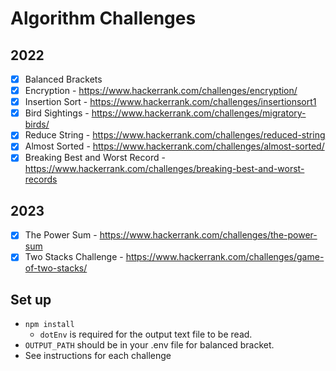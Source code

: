# Algorithm Challenges

## 2022 

- [x] Balanced Brackets
- [x] Encryption - https://www.hackerrank.com/challenges/encryption/
- [x] Insertion Sort - https://www.hackerrank.com/challenges/insertionsort1
- [x] Bird Sightings - https://www.hackerrank.com/challenges/migratory-birds/
- [x] Reduce String - https://www.hackerrank.com/challenges/reduced-string 
- [x] Almost Sorted - https://www.hackerrank.com/challenges/almost-sorted/
- [x] Breaking Best and Worst Record - https://www.hackerrank.com/challenges/breaking-best-and-worst-records

## 2023

- [x] The Power Sum - https://www.hackerrank.com/challenges/the-power-sum
- [x] Two Stacks Challenge - https://www.hackerrank.com/challenges/game-of-two-stacks/

## Set up

- `npm install`
    - `dotEnv` is required for the output text file to be read.
- `OUTPUT_PATH` should be in your .env file for balanced bracket.
- See instructions for each challenge
